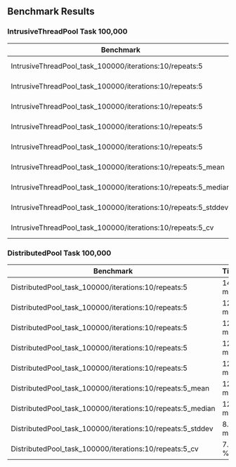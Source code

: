 ## Benchmark Results

### IntrusiveThreadPool Task 100,000

| Benchmark                                                      | Time    | CPU    | Iterations |
|----------------------------------------------------------------|---------|--------|------------|
| IntrusiveThreadPool_task_100000/iterations:10/repeats:5        | 304 ms  | 89.4 ms| 10         |
| IntrusiveThreadPool_task_100000/iterations:10/repeats:5        | 339 ms  | 86.4 ms| 10         |
| IntrusiveThreadPool_task_100000/iterations:10/repeats:5        | 345 ms  | 90.6 ms| 10         |
| IntrusiveThreadPool_task_100000/iterations:10/repeats:5        | 301 ms  | 98.1 ms| 10         |
| IntrusiveThreadPool_task_100000/iterations:10/repeats:5        | 309 ms  | 100.0 ms| 10        |
| IntrusiveThreadPool_task_100000/iterations:10/repeats:5_mean   | 320 ms  | 92.9 ms| 5          |
| IntrusiveThreadPool_task_100000/iterations:10/repeats:5_median | 309 ms  | 90.6 ms| 5          |
| IntrusiveThreadPool_task_100000/iterations:10/repeats:5_stddev | 20.8 ms | 5.86 ms| 5          |
| IntrusiveThreadPool_task_100000/iterations:10/repeats:5_cv     | 6.50 %  | 6.31 % | 5          |

### DistributedPool Task 100,000

| Benchmark                                                     | Time   | CPU     | Iterations |
|---------------------------------------------------------------|--------|---------|------------|
| DistributedPool_task_100000/iterations:10/repeats:5           | 143 ms | 60.0 ms | 10         |
| DistributedPool_task_100000/iterations:10/repeats:5           | 123 ms | 59.3 ms | 10         |
| DistributedPool_task_100000/iterations:10/repeats:5           | 124 ms | 59.3 ms | 10         |
| DistributedPool_task_100000/iterations:10/repeats:5           | 122 ms | 58.6 ms | 10         |
| DistributedPool_task_100000/iterations:10/repeats:5           | 123 ms | 59.2 ms | 10         |
| DistributedPool_task_100000/iterations:10/repeats:5_mean      | 127 ms | 59.3 ms | 5          |
| DistributedPool_task_100000/iterations:10/repeats:5_median    | 123 ms | 59.3 ms | 5          |
| DistributedPool_task_100000/iterations:10/repeats:5_stddev    | 8.96 ms| 0.477 ms| 5          |
| DistributedPool_task_100000/iterations:10/repeats:5_cv        | 7.05 % | 0.80 %  | 5          |